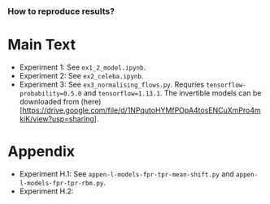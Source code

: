 ### How to reproduce results?

Main Text
=========

* Experiment 1: See ```ex1_2_model.ipynb```.
* Experiment 2: See ```ex2_celeba.ipynb```.
* Experiment 3: See ```ex3_normalising_flows.py```.
Requries ```tensorflow-probability=0.5.0``` and ```tensorflow=1.13.1```. The
invertible models can be downloaded from (here)[https://drive.google.com/file/d/1NPqutoHYMfPOpA4tosENCuXmPro4mkiK/view?usp=sharing].

Appendix
========

* Experiment H.1: See ```appen-l-models-fpr-tpr-mean-shift.py``` and
```appen-l-models-fpr-tpr-rbm.py```.
* Experiment H.2:

